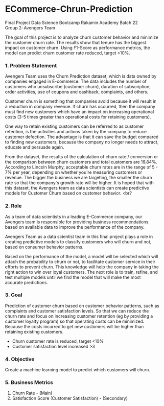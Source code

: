 # ECommerce-Chrun-Prediction

Final Project Data Science Bootcamp Rakamin Academy Batch 22 <br>
Group 2: Avengers Team

The goal of this project is to analyze churn customer behavior and minimize the customer churn rate. The results show that tenure has the biggest impact on customer churn. Using F1-Score as performance metrics, the model can predict churn customer rate reduced, target <10%. 

### 1. Problem Statement <br>

Avengers Team uses the Churn Prediction dataset, which is data owned by companies engaged in E-commerce. The data includes the number of customers who unsubscribe (customer churn), duration of subscription, order activities, use of coupons and cashback, complaints, and others.<br>

Customer churn is something that companies avoid because it will result in a reduction in company revenue. If churn has occurred, then the company must find new customers which have an impact on increasing operational costs (3-5 times greater than operational costs for retaining customers).<br>

One way to retain existing customers can be referred to as customer retention, is the activities and actions taken by the company to reduce customer defection. The advantage is that it can save the budget compared to finding new customers, because the company no longer needs to attract, educate and persuade again. <br>

From the dataset, the results of the calculation of churn rate / conversion or the comparison between churn customers and total customers are 16.84%. According to Lincoln Murphy, acceptable churn rates are in the range of 5 - 7% per year, depending on whether you're measuring customers or revenue. The bigger the business we are targeting, the smaller the churn rate so that the company's growth rate will be higher. It is hoped that with this dataset, the Avengers team as data scientists can create predictive models for Customer Churn based on customer behavior. <br?


### 2. Role <br>

As a team of data scientists in a leading E-Commerce company, our Avengers team is responsible for providing business recommendations based on available data to improve the performance of the company.<br>

Avengers Team as a data scientist team in this final project plays a role in creating predictive models to classify customers who will churn and not, based on consumer behavior patterns. <br>

Based on the performance of the model, a model will be selected which will attach the probability to churn or not, to facilitate customer service in their efforts to prevent churn. This knowledge will help the company in taking the right action to win over loyal customers. The next role is to train, refine, and test multiple models until we find the model that will make the most accurate predictions. <br>

### 3. Goal<br>

Prediction of customer churn based on customer behavior patterns, such as complaints and customer satisfaction levels. So that we can reduce the churn rate and focus on increasing customer retention (eg by providing a customer loyalty program) so that operating costs can be minimized. Because the costs incurred to get new customers will be higher than retaining existing customers. <br>
- Churn customer rate is reduced, target <10% <br>
- Customer satisfaction level increased >3 <br>

### 4. Objective<br>

Create a machine learning model to predict which customers will churn.<br>

### 5. Business Metrics<br>
1. Churn Rate - (Main)<br>
2. Satisfaction Score (Customer Satisfaction) - (Secondary)<br>


